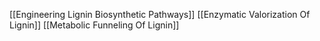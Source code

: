 [[Engineering Lignin Biosynthetic Pathways]]
[[Enzymatic Valorization Of Lignin]]
[[Metabolic Funneling Of Lignin]]
